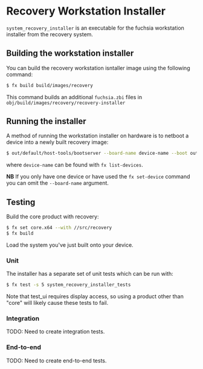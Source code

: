 # Recovery Workstation Installer

`system_recovery_installer` is an executable for the fuchsia workstation installer 
from the recovery system.

## Building the workstation installer

You can build the recovery workstation isntaller image using the following command:

```sh
$ fx build build/images/recovery
```

This command builds an additional `fuchsia.zbi` files in
`obj/build/images/recovery/recovery-installer`

## Running the installer

A method of running the workstation installer on hardware is to netboot a device into a newly
built recovery image:

```sh
$ out/default/host-tools/bootserver --board-name device-name --boot out/default/obj/build/images/recovery/recovery-installer/fuchsia.zbi
```
where `device-name` can be found with `fx list-devices`.

**NB** If you only have one device or have used the `fx set-device` command
you can omit the `--board-name` argument.

## Testing

Build the core product with recovery:

```sh
$ fx set core.x64 --with //src/recovery
$ fx build
```

Load the system you've just built onto your device.

### Unit

The installer has a separate set of unit tests which can be run with:

```sh
$ fx test -s 5 system_recovery_installer_tests
```

Note that test_ui requires display access, so using a product other than "core"
will likely cause these tests to fail.

### Integration

TODO: Need to create integration tests.

### End-to-end

TODO: Need to create end-to-end tests.
